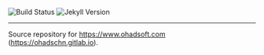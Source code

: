 ![Build Status](https://gitlab.com/ohadschn/ohadschn.gitlab.io/badges/master/build.svg)
![Jekyll Version](https://img.shields.io/gem/v/jekyll.svg)

---

Source repository for https://www.ohadsoft.com (https://ohadschn.gitlab.io).